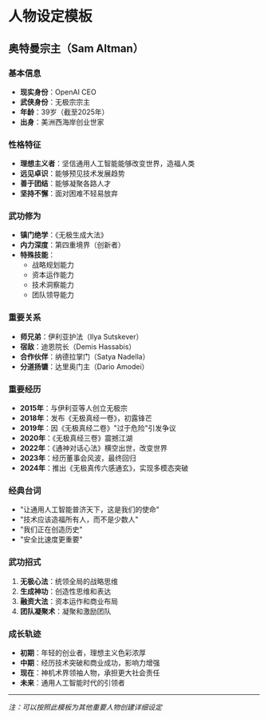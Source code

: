 # 人物设定模板

## 奥特曼宗主（Sam Altman）

### 基本信息
- **现实身份**：OpenAI CEO
- **武侠身份**：无极宗宗主
- **年龄**：39岁（截至2025年）
- **出身**：美洲西海岸创业世家

### 性格特征
- **理想主义者**：坚信通用人工智能能够改变世界，造福人类
- **远见卓识**：能够预见技术发展趋势
- **善于团结**：能够凝聚各路人才
- **坚持不懈**：面对困难不轻易放弃

### 武功修为
- **镇门绝学**：《无极生成大法》
- **内力深度**：第四重境界（创新者）
- **特殊技能**：
  - 战略规划能力
  - 资本运作能力  
  - 技术洞察能力
  - 团队领导能力

### 重要关系
- **师兄弟**：伊利亚护法（Ilya Sutskever）
- **宿敌**：迪恩院长（Demis Hassabis）
- **合作伙伴**：纳德拉掌门（Satya Nadella）
- **分道扬镳**：达里奥门主（Dario Amodei）

### 重要经历
- **2015年**：与伊利亚等人创立无极宗
- **2018年**：发布《无极真经一卷》，初露锋芒
- **2019年**：因《无极真经二卷》"过于危险"引发争议
- **2020年**：《无极真经三卷》震撼江湖
- **2022年**：《通神对话心法》横空出世，改变世界
- **2023年**：经历董事会风波，最终回归
- **2024年**：推出《无极真传六感通玄》，实现多模态突破

### 经典台词
- "让通用人工智能普济天下，这是我们的使命"
- "技术应该造福所有人，而不是少数人"
- "我们正在创造历史"
- "安全比速度更重要"

### 武功招式
1. **无极心法**：统领全局的战略思维
2. **生成神功**：创造性思维和表达
3. **融资大法**：资本运作和商业布局
4. **团队凝聚术**：凝聚和激励团队

### 成长轨迹
- **初期**：年轻的创业者，理想主义色彩浓厚
- **中期**：经历技术突破和商业成功，影响力增强
- **现在**：神机术界领袖人物，承担更大社会责任
- **未来**：通用人工智能时代的引领者

---

*注：可以按照此模板为其他重要人物创建详细设定*